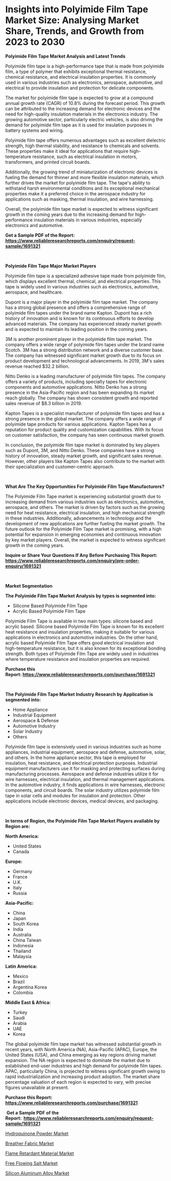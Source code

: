 <p><h1>Insights into Polyimide Film Tape Market Size: Analysing Market Share, Trends, and Growth from 2023 to 2030</h1></p><p><strong>Polyimide Film Tape Market Analysis and Latest Trends</strong></p>
<p><p>Polyimide film tape is a high-performance tape that is made from polyimide film, a type of polymer that exhibits exceptional thermal resistance, chemical resistance, and electrical insulation properties. It is commonly used in various industries such as electronics, aerospace, automotive, and electrical to provide insulation and protection for delicate components.</p><p>The market for polyimide film tape is expected to grow at a compound annual growth rate (CAGR) of 10.8% during the forecast period. This growth can be attributed to the increasing demand for electronic devices and the need for high-quality insulation materials in the electronics industry. The growing automotive sector, particularly electric vehicles, is also driving the demand for polyimide film tape as it is used for insulation purposes in battery systems and wiring.</p><p>Polyimide film tape offers numerous advantages such as excellent dielectric strength, high thermal stability, and resistance to chemicals and solvents. These properties make it ideal for applications that require high-temperature resistance, such as electrical insulation in motors, transformers, and printed circuit boards.</p><p>Additionally, the growing trend of miniaturization of electronic devices is fueling the demand for thinner and more flexible insulation materials, which further drives the market for polyimide film tape. The tape's ability to withstand harsh environmental conditions and its exceptional mechanical properties make it a preferred choice in the aerospace industry for applications such as masking, thermal insulation, and wire harnessing.</p><p>Overall, the polyimide film tape market is expected to witness significant growth in the coming years due to the increasing demand for high-performance insulation materials in various industries, especially electronics and automotive.</p></p>
<p><strong>Get a Sample PDF of the Report:&nbsp; <a href="https://www.reliableresearchreports.com/enquiry/request-sample/1691321">https://www.reliableresearchreports.com/enquiry/request-sample/1691321</a></strong></p>
<p>&nbsp;</p>
<p><strong>Polyimide Film Tape Major Market Players</strong></p>
<p><p>Polyimide film tape is a specialized adhesive tape made from polyimide film, which displays excellent thermal, chemical, and electrical properties. This tape is widely used in various industries such as electronics, automotive, aerospace, and healthcare.</p><p>Dupont is a major player in the polyimide film tape market. The company has a strong global presence and offers a comprehensive range of polyimide film tapes under the brand name Kapton. Dupont has a rich history of innovation and is known for its continuous efforts to develop advanced materials. The company has experienced steady market growth and is expected to maintain its leading position in the coming years.</p><p>3M is another prominent player in the polyimide film tape market. The company offers a wide range of polyimide film tapes under the brand name Scotch. 3M has a strong distribution network and a diverse customer base. The company has witnessed significant market growth due to its focus on product development and technological advancements. In 2019, 3M's sales revenue reached $32.2 billion.</p><p>Nitto Denko is a leading manufacturer of polyimide film tapes. The company offers a variety of products, including specialty tapes for electronic components and automotive applications. Nitto Denko has a strong presence in the Asia-Pacific region and has been expanding its market reach globally. The company has shown consistent growth and reported sales revenue of $8.3 billion in 2019.</p><p>Kapton Tapes is a specialist manufacturer of polyimide film tapes and has a strong presence in the global market. The company offers a wide range of polyimide tape products for various applications. Kapton Tapes has a reputation for product quality and customization capabilities. With its focus on customer satisfaction, the company has seen continuous market growth.</p><p>In conclusion, the polyimide film tape market is dominated by key players such as Dupont, 3M, and Nitto Denko. These companies have a strong history of innovation, steady market growth, and significant sales revenue. However, other players like Kapton Tapes also contribute to the market with their specialization and customer-centric approach.</p></p>
<p>&nbsp;</p>
<p><strong>What Are The Key Opportunities For Polyimide Film Tape Manufacturers?</strong></p>
<p><p>The Polyimide Film Tape market is experiencing substantial growth due to increasing demand from various industries such as electronics, automotive, aerospace, and others. The market is driven by factors such as the growing need for heat resistance, electrical insulation, and high mechanical strength in these industries. Additionally, advancements in technology and the development of new applications are further fueling the market growth. The future outlook for the Polyimide Film Tape market is promising, with a high potential for expansion in emerging economies and continuous innovation by key market players. Overall, the market is expected to witness significant growth in the coming years.</p></p>
<p><strong>Inquire or Share Your Questions If Any Before Purchasing This Report: <a href="https://www.reliableresearchreports.com/enquiry/pre-order-enquiry/1691321">https://www.reliableresearchreports.com/enquiry/pre-order-enquiry/1691321</a></strong></p>
<p>&nbsp;</p>
<p><strong>Market Segmentation</strong></p>
<p><strong>The Polyimide Film Tape Market Analysis by types is segmented into:</strong></p>
<p><ul><li>Silicone Based Polyimide Film Tape</li><li>Acrylic Based Polyimide Film Tape</li></ul></p>
<p><p>Polyimide Film Tape is available in two main types: silicone based and acrylic based. Silicone based Polyimide Film Tape is known for its excellent heat resistance and insulation properties, making it suitable for various applications in electronics and automotive industries. On the other hand, acrylic based Polyimide Film Tape offers good electrical insulation and high-temperature resistance, but it is also known for its exceptional bonding strength. Both types of Polyimide Film Tape are widely used in industries where temperature resistance and insulation properties are required.</p></p>
<p><strong>Purchase this Report:&nbsp;<a href="https://www.reliableresearchreports.com/purchase/1691321">https://www.reliableresearchreports.com/purchase/1691321</a></strong></p>
<p>&nbsp;</p>
<p><strong>The Polyimide Film Tape Market Industry Research by Application is segmented into:</strong></p>
<p><ul><li>Home Appliance</li><li>Industrial Equipment</li><li>Aerospace & Defense</li><li>Automotive Industry</li><li>Solar Industry</li><li>Others</li></ul></p>
<p><p>Polyimide film tape is extensively used in various industries such as home appliances, industrial equipment, aerospace and defense, automotive, solar, and others. In the home appliance sector, this tape is employed for insulation, heat resistance, and electrical protection purposes. Industrial equipment manufacturers use it for masking and protecting surfaces during manufacturing processes. Aerospace and defense industries utilize it for wire harnesses, electrical insulation, and thermal management applications. In the automotive industry, it finds applications in wire harnesses, electronic components, and circuit boards. The solar industry utilizes polyimide film tape in solar cells and modules for insulation and protection. Other applications include electronic devices, medical devices, and packaging.</p></p>
<p>&nbsp;</p>
<p><strong>In terms of Region, the Polyimide Film Tape Market Players available by Region are:</strong></p>
<p>
    <p> <strong> North America: </strong>
        <ul>
            <li>United States</li>
            <li>Canada</li>
        </ul>
        </p> 
    <p> <strong> Europe: </strong>
        <ul>
            <li>Germany</li>
            <li>France</li>
            <li>U.K.</li>
            <li>Italy</li>
            <li>Russia</li>
        </ul>
        </p> 
    <p> <strong> Asia-Pacific: </strong>
        <ul>
            <li>China</li>
            <li>Japan</li>
            <li>South Korea</li>
            <li>India</li>
            <li>Australia</li>
            <li>China Taiwan</li>
            <li>Indonesia</li>
            <li>Thailand</li>
            <li>Malaysia</li>
        </ul>
        </p> 
    <p> <strong> Latin America: </strong>
        <ul>
            <li>Mexico</li>
            <li>Brazil</li>
            <li>Argentina Korea</li>
            <li>Colombia</li>
        </ul>
        </p> 
    <p> <strong> Middle East & Africa: </strong>
        <ul>
            <li>Turkey</li>
            <li>Saudi</li>
            <li>Arabia</li>
            <li>UAE</li>
            <li>Korea</li>
        </ul>
    </p>
    </p>
<p><p>The global polyimide film tape market has witnessed substantial growth in recent years, with North America (NA), Asia-Pacific (APAC), Europe, the United States (USA), and China emerging as key regions driving market expansion. The NA region is expected to dominate the market due to established end-user industries and high demand for polyimide film tapes. APAC, particularly China, is projected to witness significant growth owing to rapid industrialization and increasing product adoption. The market share percentage valuation of each region is expected to vary, with precise figures unavailable at present.</p></p>
<p><strong>Purchase this Report: <a href="https://www.reliableresearchreports.com/purchase/1691321">https://www.reliableresearchreports.com/purchase/1691321</a></strong></p>
<p>&nbsp;<strong>Get a Sample PDF of the Report:&nbsp;&nbsp;<a href="https://www.reliableresearchreports.com/enquiry/request-sample/1691321">https://www.reliableresearchreports.com/enquiry/request-sample/1691321</a></strong></p>
<p><strong></strong></p>
<p><p><a href="https://github.com/grishafomin4852/Market-Research-Report-List-1/blob/main/hydroquinone-powder-market.md">Hydroquinone Powder Market</a></p><p><a href="https://github.com/prosalinda88/Market-Research-Report-List-1/blob/main/breather-fabric-market.md">Breather Fabric Market</a></p><p><a href="https://github.com/abbypearson7765/Market-Research-Report-List-1/blob/main/flame-retardant-material-market.md">Flame Retardant Material Market</a></p><p><a href="https://github.com/jonneygiverf/Market-Research-Report-List-1/blob/main/free-flowing-salt-market.md">Free Flowing Salt Market</a></p><p><a href="https://github.com/dziulagalemab/Market-Research-Report-List-1/blob/main/silicon-aluminum-alloy-market.md">Silicon Aluminum Alloy Market</a></p></p>